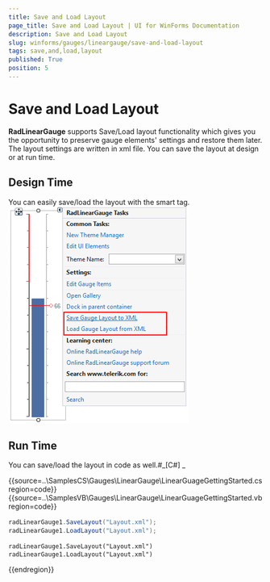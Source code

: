```yaml
---
title: Save and Load Layout
page_title: Save and Load Layout | UI for WinForms Documentation
description: Save and Load Layout
slug: winforms/gauges/lineargauge/save-and-load-layout
tags: save,and,load,layout
published: True
position: 5
---
```


# Save and Load Layout



__RadLinearGauge__ supports Save/Load layout functionality which gives you the opportunity to preserve gauge elements'
        settings and restore them later. The layout settings are written in xml file. You can save the layout at design or at run time.
      

## Design Time

You can easily save/load the layout with the smart tag.![lineargauge-save-and-load-layout 001](images/lineargauge-save-and-load-layout001.png)

## Run Time

You can save/load the layout in code as well.#_[C#] _

	



{{source=..\SamplesCS\Gauges\LinearGauge\LinearGuageGettingStarted.cs region=code}} 
{{source=..\SamplesVB\Gauges\LinearGauge\LinearGuageGettingStarted.vb region=code}} 

````C#
radLinearGauge1.SaveLayout("Layout.xml");
radLinearGauge1.LoadLayout("Layout.xml");

````
````VB.NET
radLinearGauge1.SaveLayout("Layout.xml")
radLinearGauge1.LoadLayout("Layout.xml")

````

{{endregion}} 



